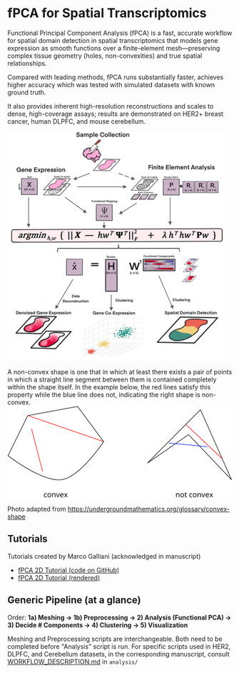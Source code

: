 # fPCA for Spatial Transcriptomics

Functional Principal Component Analysis (fPCA) is a fast, accurate workflow for spatial domain detection in spatial transcriptomics that models gene expression as smooth functions over a finite-element mesh—preserving complex tissue geometry (holes, non-convexities) and true spatial relationships. 
 
Compared with leading methods, fPCA runs substantially faster, achieves higher accuracy which was tested with simulated datasets with known ground truth.

It also provides inherent high-resolution reconstructions and scales to dense, high-coverage assays; results are demonstrated on HER2+ breast cancer, human DLPFC, and mouse cerebellum. 
 

![fPCA Overview](README_images/ST_Method_Overview_Vertical.png)

A non-convex shape is one that in which at least there exists a pair of points in which a straight line segment between them is contained completely within the shape itself. In the example below, the red lines satisfy this property while the blue line does not, indicating the right shape is non-convex.
![Convexity and Non-Convexity Example](README_images/convex.png)

Photo adapted from https://undergroundmathematics.org/glossary/convex-shape




## Tutorials

Tutorials created by Marco Galliani (acknowledged in manuscript)
- [fPCA 2D Tutorial (code on GitHub)](https://github.com/Drew4495/ST-lens/blob/main/Tutorials/fPCA_2D.html)  
- [fPCA 2D Tutorial (rendered)](https://htmlpreview.github.io/?https://raw.githubusercontent.com/Drew4495/ST-lens/main/Tutorials/fPCA_2D.html)




## Generic Pipeline (at a glance)

Order: **1a) Meshing → 1b) Preprocessing → 2) Analysis (Functional PCA) → 3) Decide # Components → 4) Clustering → 5) Visualization**

Meshing and Preprocessing scripts are interchangeable. Both need to be completed before "Analysis" script is run.
For specific scripts used in HER2, DLPFC, and Cerebellum datasets, in the corresponding manuscript, consult [WORKFLOW_DESCRIPTION.md](analysis/WORKFLOW_DESCRIPTION.md) in `analysis/`

